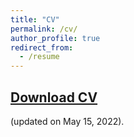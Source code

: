 ```yaml
---
title: "CV"
permalink: /cv/
author_profile: true
redirect_from:
  - /resume
---
```

## [Download CV](https://github.com/inhohong/inhohong.github.io/raw/master/images/CV_Inho_Hong.pdf)
(updated on May 15, 2022).


<!---## <span style="color:blue"> **[Download CV](https://github.com/inhohong/inhohong.github.io/raw/master/files/CV_ihong_web.pdf)** </span>-->

<!---## <embed src="https://inhohong.github.io/files/CV_Inho_Hong.pdf" type="application/pdf" width="600px" height="500px" /> -->
